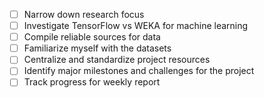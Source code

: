 - [ ] Narrow down research focus
- [ ] Investigate TensorFlow vs WEKA for machine learning
- [ ] Compile reliable sources for data
- [ ] Familiarize myself with the datasets
- [ ] Centralize and standardize project resources
- [ ] Identify major milestones and challenges for the project
- [ ] Track progress for weekly report
